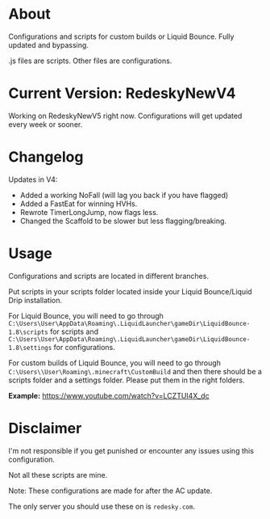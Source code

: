 # About
Configurations and scripts for custom builds or Liquid Bounce. Fully updated and bypassing. 

.js files are scripts. Other files are configurations. 
# Current Version: RedeskyNewV4
Working on RedeskyNewV5 right now. Configurations will get updated every week or sooner. 
# Changelog
Updates in V4: 
- Added a working NoFall (will lag you back if you have flagged)
- Added a FastEat for winning HVHs. 
- Rewrote TimerLongJump, now flags less. 
- Changed the Scaffold to be slower but less flagging/breaking. 
# Usage
Configurations and scripts are located in different branches. 

Put scripts in your scripts folder located inside your Liquid Bounce/Liquid Drip installation.  

For Liquid Bounce, you will need to go through ``C:\Users\User\AppData\Roaming\.LiquidLauncher\gameDir\LiquidBounce-1.8\scripts`` for scripts and ``C:\Users\User\AppData\Roaming\.LiquidLauncher\gameDir\LiquidBounce-1.8\settings`` for configurations. 

For custom builds of Liquid Bounce, you will need to go through ``C:\Users\\User\Roaming\.minecraft\CustomBuild`` and then there should be a scripts folder and a settings folder. Please put them in the right folders. 

**Example:** 
https://www.youtube.com/watch?v=LCZTUI4X_dc
# Disclaimer
I'm not responsible if you get punished or encounter any issues using this configuration. 

Not all these scripts are mine. 

Note: These configurations are made for after the AC update. 

The only server you should use these on is ``redesky.com``.

